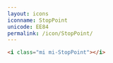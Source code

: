 ```yaml
---
layout: icons
iconname: StopPoint
unicode: EE84
permalink: /icon/StopPoint/
---
```


``` html
<i class="mi mi-StopPoint"></i>
```
